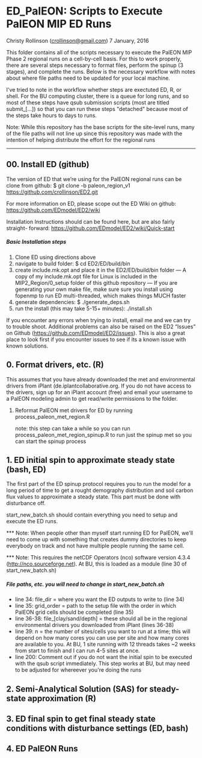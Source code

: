 # ED_PalEON: Scripts to Execute PalEON MIP ED Runs
Christy Rollinson (crollinson@gmail.com)
7 January, 2016


This folder contains all of the scripts necessary to execute the PalEON MIP Phase 2 
regional runs on a cell-by-cell basis.  For this to work properly, there are several 
steps necessary to format files, perform the spinup (3 stages), and complete the runs.
Below is the necessary workflow with notes about where file paths need to be updated 
for your local machine.

I've tried to note in the workflow whether steps are exectuted ED, R, or shell.  For
the BU computing cluster, there is a queue for long runs, and so most of these steps 
have qsub submission scripts (most are titled submit_[...]) so that you can run these
steps "detached" because most of the steps take hours to days to runs.  

Note: While this repository has the base scripts for the site-level runs, many of the 
      file paths will not line up since this repository was made with the intention of
      helping distribute the effort for the regional runs

--------------------------

##  00. Install ED (github)

The version of ED that we’re using for the PalEON regional runs can be clone from 
github: 
$ git clone -b paleon_region_v1 https://github.com/crollinson/ED2.git

For more information on ED, please scope out the ED Wiki on github:
https://github.com/EDmodel/ED2/wiki

Installation Instructions should can be found here, but are also fairly straight-
forward: https://github.com/EDmodel/ED2/wiki/Quick-start

##### Basic Installation steps
1. Clone ED using directions above
2. navigate to build folder: $ cd ED2/ED/build/bin
3. create include.mk.opt and place it in the ED2/ED/build/bin folder 
   — A copy of my include.mk.opt file for Linux is included in the 
     MIP2_Region/0_setup folder of this github repository
   — If you are generating your own make file, make sure sure you install using 
     fopenmp to run ED multi-threaded, which makes things MUCH faster
4. generate dependencies: $ ./generate_deps.sh
5. run the install (this may take 5-15+ minutes): ./install.sh

If you encounter any errors when trying to install, email me and we can try to 
trouble shoot.  Additional problems can also be raised on the ED2 “Issues” on 
Github (https://github.com/EDmodel/ED2/issues).  This is also a great place to 
look first if you encounter issues to see if its a known issue with known solutions.


## 0. Format drivers, etc. (R)

This assumes that you have already downloaded the met and environmental drivers from 
iPlant (de.iplantcollaborative.org.  If you do not have access to the drivers, sign 
up for an iPlant account (free) and email your username to a PalEON modeling admin to
get read/write permissions to the folder.

1. Reformat PalEON met drivers for ED by running process_paleon_met_region.R

      note: this step can take a while so you can run process_paleon_met_region_spinup.R 
            to run just the spinup met so you can start the spinup process


## 1. ED initial spin to approximate steady state (bash, ED) 

The first part of the ED spinup protocol requires you to run the model for a long period
of time to get a rought demography distribution and soil carbon flux values to approximate
a steady state.  This part must be done with disturbance off.

start_new_batch.sh should contain everything you need to setup and execute the ED runs. 

*** Note: When people other than myself start running ED for PalEON, we'll need to come up with something that creates dummy directories to keep everybody on track and not have multiple people running the same cell.

*** Note: This requires the netCDF Operators (nco) software version 4.3.4 (http://nco.sourceforge.net). At BU, this is loaded as a module (line 30 of start_new_batch.sh)

##### File paths, etc. you will need to change in start_new_batch.sh
- line 34: file_dir   = where you want the ED outputs to write to (line 34)
- line 35: grid_order = path to the setup file with the order in which PalEON grid cells should be completed (line 35)
- line 36-38: file_[clay/sand/depth] = these should all be in the regional environmental drivers you downloaded from iPlant (lines 36-38)
- line 39: n = the number of sites/cells you want to run at a time; this will depend on how many cores you can use per site and how many cores are available to you.  At BU, 1 site running with 12 threads takes ~2 weeks from start to finish and I can run 4-5 sites at once.
- line 200: Comment out if you do not want the initial spin to be executed with the qsub script immediately. This step works at BU, but may need to be adjusted for whereever you're doing the runs



## 2. Semi-Analytical Solution (SAS) for steady-state approximation (R)



## 3. ED final spin to get final steady state conditions with disturbance settings (ED, bash)


## 4. ED PalEON Runs
